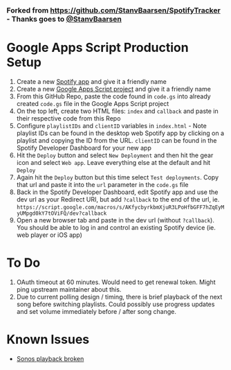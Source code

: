 ### Forked from https://github.com/StanvBaarsen/SpotifyTracker - Thanks goes to [@StanvBaarsen](https://github.com/StanvBaarsen)

# Google Apps Script Production Setup
1. Create a new [Spotify app](https://developer.spotify.com/dashboard/applications/) and give it a friendly name
1. Create a new [Google Apps Script project](https://script.google.com/home/projects/create) and give it a friendly name
1. From this GitHub Repo, paste the code found in  `code.gs` into already created `code.gs` file in the Google Apps Script project
1. On the top left, create two HTML files: `index` and `callback` and paste in their respective code from this Repo
1. Configure `playlistIDs` and `clientID` variables in `index.html` - Note playlist IDs can be found in the desktop web Spotify app by clicking on a playlist and copying the ID from the URL. `clientID` can be found in the Spotify Developer Dashboard for your new app
1. Hit the `Deploy` button and select `New Deployment` and then hit the gear icon and select `Web app`. Leave everything else at the default and hit `Deploy`
1. Again hit the `Deploy` button but this time select `Test deployments`. Copy that url and paste it into the `url` parameter in the `code.gs` file
1. Back in the Spotify Developer Dashboard, edit Spotify app and use the dev url as your Redirect URI, but add `?callback` to the end of the url, ie. `https://script.google.com/macros/s/AKfycbyrkbmXjuR3LPoHfbGFF7hZqEyMyUMpgd0kY7tOViFQ/dev?callback`
1. Open a new browser tab and paste in the dev url (without `?callback`). You should be able to log in and control an existing Spotify device (ie. web player or iOS app)

# To Do
1. OAuth timeout at 60 minutes. Would need to get renewal token. Might ping upstream maintainer about this.
1. Due to current polling design / timing, there is brief playback of the next song before switching playlists. Could possibly use progress updates and set volume immediately before / after song change.

# Known Issues
- [Sonos playback broken](https://community.spotify.com/t5/Spotify-for-Developers/Sonos-speakers-not-showing-in-GET-player-devices/td-p/5175462)